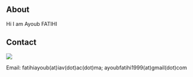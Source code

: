 ## About

Hi I am Ayoub FATIHI

## Contact

<!-- Social icons section -->
<!-- <p align="center"> -->
<p>
  <a href="https://www.linkedin.com/in/ayoub-fatihi/"><img src="https://img.shields.io/badge/LinkedIn-0077B5?style=for-the-badge&logo=linkedin&logoColor=white"/></a>
</p>

Email: fatihiayoub(at)iav(dot)ac(dot)ma; ayoubfatihi1999(at)gmail(dot)com
